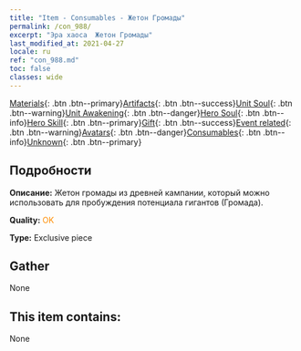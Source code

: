 ```yaml
---
title: "Item - Consumables - Жетон Громады"
permalink: /con_988/
excerpt: "Эра хаоса  Жетон Громады"
last_modified_at: 2021-04-27
locale: ru
ref: "con_988.md"
toc: false
classes: wide
---
```

 [Materials](/ItemsRU/){: .btn .btn--primary}[Artifacts](/ItemsRU/Artifacts/){: .btn .btn--success}[Unit Soul](/ItemsRU/UnitSoul/){: .btn .btn--warning}[Unit Awakening](/ItemsRU/UnitAwakening/){: .btn .btn--danger}[Hero Soul](/ItemsRU/HeroSoul/){: .btn .btn--info}[Hero Skill](/ItemsRU/HeroSkill/){: .btn .btn--primary}[Gift](/ItemsRU/Gift/){: .btn .btn--success}[Event related](/ItemsRU/Events/){: .btn .btn--warning}[Avatars](/ItemsRU/Avatars/){: .btn .btn--danger}[Consumables](/ItemsRU/Consumables/){: .btn .btn--info}[Unknown](/ItemsRU/Unknown/){: .btn .btn--primary}

## Подробности
 **Описание:** Жетон громады из древней кампании, который можно использовать для пробуждения потенциала гигантов (Громада).

 **Quality:** <span style="color: #FF8C00">OK</span>

 **Type:** Exclusive piece

## Gather

  None

## This item contains:

  None

